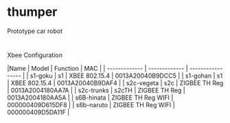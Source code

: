 # thumper
Prototype car robot

#
Xbee Configuration

|Name | Model  | Function | MAC |
| ------------- | ------------- | ----------------- |
| s1-goku  | s1  | XBEE 802.15.4 | 0013A20040B9DCC5 |
| s1-gohan  | s1 | XBEE 802.15.4 | 0013A20040B9DAF4 |
| s2c-vegeta | s2c | ZIGBEE TH Reg | 0013A2004180AA7A |
| s2c-trunks | s2cTH | ZIGBEE TH Reg | 0013A2004180AA5A |
| s6B-hinata | ZIGBEE TH Reg WIFI | 000000409D615DF8 |
| s6b-naruto | ZIGBEE TH Reg WIFI | 000000409D5DA11F |
